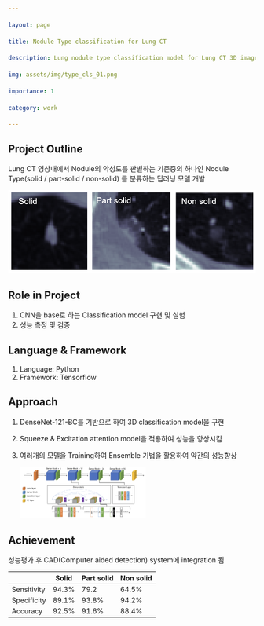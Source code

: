 ```yaml
---

layout: page

title: Nodule Type classification for Lung CT

description: Lung nodule type classification model for Lung CT 3D image

img: assets/img/type_cls_01.png

importance: 1

category: work

---
```




## Project Outline

Lung CT 영상내에서 Nodule의 악성도를 판별하는 기준중의 하나인 Nodule Type(solid / part-solid / non-solid) 를 분류하는 딥러닝 모델 개발

<img src="assets/img/image-20220806025535400.png" alt="image-20220806025535400" style="zoom:67%;" />

## Role in Project

1. CNN을 base로 하는 Classification model 구현 및 실험
2. 성능 측정 및 검증

## Language & Framework

1. Language: Python
2. Framework: Tensorflow

## Approach

1. DenseNet-121-BC를 기반으로 하여 3D classification model을 구현

2. Squeeze & Excitation attention model을 적용하여 성능을 향상시킴

3. 여러개의 모델을 Training하여 Ensemble 기법을 활용하여 약간의 성능향상

   <img src="assets/img/image-20220806030139034.png" alt="image-20220806030139034" style="zoom: 25%;" />

## Achievement

성능평가 후 CAD(Computer aided detection) system에 integration 됨

|             | Solid | Part solid | Non solid |
| ----------- | ----- | ---------- | --------- |
| Sensitivity | 94.3% | 79.2       | 64.5%     |
| Specificity | 89.1% | 93.8%      | 94.2%     |
| Accuracy    | 92.5% | 91.6%      | 88.4%     |


